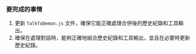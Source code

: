 ### 要完成的事情
1. 更新 `TalkToDemon.js` 文件，確保它能正確處理合併後的歷史紀錄和工具輸出。
2. 確保在處理對話時，能夠正確地組合歷史紀錄和工具輸出，並且在必要時更新歷史紀錄。